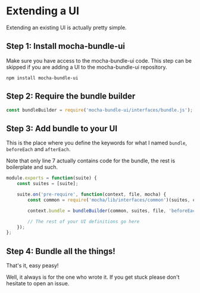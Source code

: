 # Extending a UI

Extending an existing UI is actually pretty simple.

## Step 1: Install mocha-bundle-ui

Make sure you have access to the mocha-bundle-ui code. This step can be skipped if you are adding a UI to the mocha-bundle-ui repository.

```shell
npm install mocha-bundle-ui
```

## Step 2: Require the bundle builder

```javascript
const bundleBuilder = require('mocha-bundle-ui/interfaces/bundle.js');
```

## Step 3: Add bundle to your UI

This is the place where you define the keywords for what I named `bundle`, `beforeEach` and `afterEach`.

Note that only line 7 actually contains code for the bundle, the rest is boilerplate and such.

```javascript
module.exports = function(suite) {
    const suites = [suite];

    suite.on('pre-require', function(context, file, mocha) {
        const common = require('mocha/lib/interfaces/common')(suites, context, mocha);

        context.bundle = bundleBuilder(common, suites, file, 'beforeEach', 'afterEach');

        // The rest of your UI definitions go here
    });
};

```

## Step 4: Bundle all the things!

That's it, easy peasy!

Well, it always is for the one who wrote it. If you get stuck please don't hesitate to open an issue.
